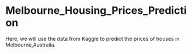 # Melbourne_Housing_Prices_Prediction
Here, we will use the data from Kaggle to predict the prices of houses in Melbourne,Australia.
